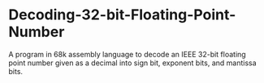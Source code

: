 # Decoding-32-bit-Floating-Point-Number
A program in 68k assembly language to decode an IEEE 32-bit floating point number given as a decimal into sign bit, exponent bits, and mantissa bits.
